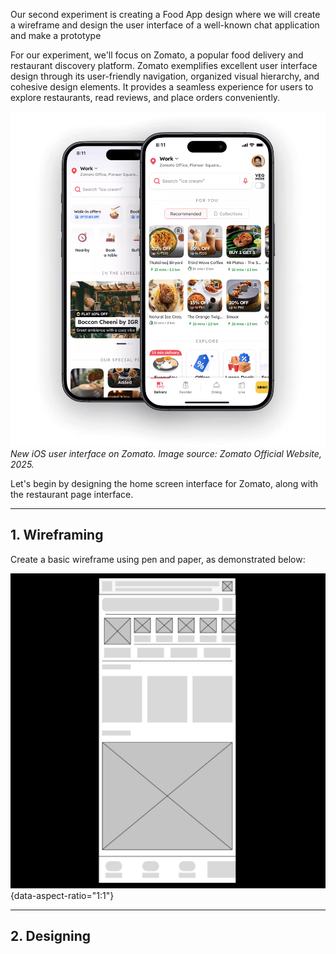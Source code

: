 Our second experiment is creating a Food App design where we will create a wireframe and design the user interface of a well-known chat application and make a prototype

For our experiment, we'll focus on <span class="Zomato">Zomato</span>, a popular food delivery and restaurant discovery platform. Zomato exemplifies excellent user interface design through its user-friendly navigation, organized visual hierarchy, and cohesive design elements. It provides a seamless experience for users to explore restaurants, read reviews, and place orders conveniently.


![Zomato interface on Apple iOS](images/food-app/zomato-user-interface.png)  
_New iOS user interface on Zomato. Image source: Zomato Official Website, 2025._

Let's begin by designing the home screen interface for Zomato, along with the restaurant page interface.

---
## 1. Wireframing

Create a basic wireframe using pen and paper, as demonstrated below:

![Wireframe](images/food-app/wireframe.png){data-aspect-ratio="1:1"}

---
## 2. Designing